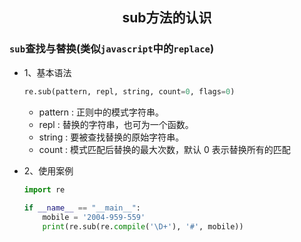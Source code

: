## <center>sub方法的认识</center>

### `sub`查找与替换(类似`javascript`中的`replace`)

* 1、基本语法

  ```py
  re.sub(pattern, repl, string, count=0, flags=0)
  ```
    * pattern : 正则中的模式字符串。
    * repl : 替换的字符串，也可为一个函数。
    * string : 要被查找替换的原始字符串。
    * count : 模式匹配后替换的最大次数，默认 0 表示替换所有的匹配
  
* 2、使用案例

  ```py
  import re
      
  if __name__ == "__main__":
      mobile = '2004-959-559'
      print(re.sub(re.compile('\D+'), '#', mobile))
  ```
